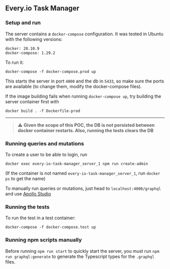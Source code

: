 ## Every.io Task Manager

### Setup and run

The server contains a `docker-compose` configuration. It was tested in Ubuntu with the following versions:
```
docker: 20.10.9
docker-compose: 1.29.2
```
To run it:
```shell
docker-compose -f docker-compose.prod up
```
This starts the server in port `4000` and the db in `5433`, so make sure the ports are available
(to change them, modify the docker-compose files).

If the image building fails when running `docker-compose up`, try building the server container first with
```shell
docker build . -f Dockerfile-prod
```
---

> :warning: **Given the scope of this POC, the DB is not persisted between docker container restarts. Also, running the tests clears the DB**

### Running queries and mutations

To create a user to be able to login, run
```shell
docker exec every-io-task-manager_server_1 npm run create-admin
```
(If the container is not named `every-io-task-manager_server_1`, run `docker ps` to get the name)

To manually run queries or mutations, just head to `localhost:4000/graphql` and use [Apollo Studio](https://www.apollographql.com/docs/studio/)

### Running the tests

To run the test in a test container:
```shell
docker-compose -f docker-compose.test up
```

### Running npm scripts manually

Before running `npm run start` to quickly start the server, you must run `npm run graphql:generate` to generate the Typescript
types for the `.graphql` files.
